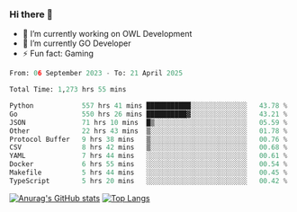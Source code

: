 ### Hi there 👋 

- 🔭 I’m currently working on OWL Development
- 🌱 I’m currently GO Developer
-  ⚡ Fun fact: Gaming
  
  <!--
- 👯 I’m looking to collaborate on ...
- 🤔 I’m looking for help with ...
- 💬 Ask me about ...
- 📫 How to reach me: ...
- 😄 Pronouns: ...
-->

<!--START_SECTION:waka-->

```python
From: 06 September 2023 - To: 21 April 2025

Total Time: 1,273 hrs 55 mins

Python            557 hrs 41 mins ███████████░░░░░░░░░░░░░░   43.78 %
Go                550 hrs 26 mins ██████████▓░░░░░░░░░░░░░░   43.21 %
JSON              71 hrs 10 mins  █▒░░░░░░░░░░░░░░░░░░░░░░░   05.59 %
Other             22 hrs 43 mins  ▒░░░░░░░░░░░░░░░░░░░░░░░░   01.78 %
Protocol Buffer   9 hrs 38 mins   ▒░░░░░░░░░░░░░░░░░░░░░░░░   00.76 %
CSV               8 hrs 42 mins   ▒░░░░░░░░░░░░░░░░░░░░░░░░   00.68 %
YAML              7 hrs 44 mins   ░░░░░░░░░░░░░░░░░░░░░░░░░   00.61 %
Docker            6 hrs 55 mins   ░░░░░░░░░░░░░░░░░░░░░░░░░   00.54 %
Makefile          5 hrs 44 mins   ░░░░░░░░░░░░░░░░░░░░░░░░░   00.45 %
TypeScript        5 hrs 20 mins   ░░░░░░░░░░░░░░░░░░░░░░░░░   00.42 %
```

<!--END_SECTION:waka-->

[![Anurag's GitHub stats](https://github-readme-stats.vercel.app/api?username=aebalz&show_icons=true&theme=codeSTACKr)](https://github.com/anuraghazra/github-readme-stats)
[![Top Langs](https://github-readme-stats.vercel.app/api/top-langs/?username=aebalz&layout=compact&card_width=350&theme=codeSTACKr)](https://github.com/anuraghazra/github-readme-stats)
<!-- [![Readme Card](https://github-readme-stats.vercel.app/api/pin/?username=aebalz&repo=go-gin-gone&show_owner=true)](https://github.com/anuraghazra/github-readme-stats)-->
